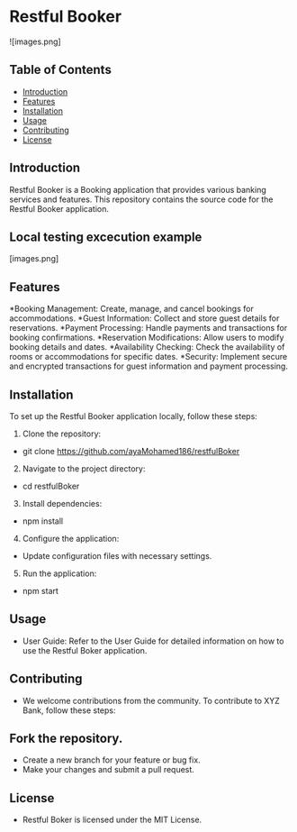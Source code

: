 # Restful Booker

![images.png]

## Table of Contents

- [Introduction](#introduction)
- [Features](#features)
- [Installation](#installation)
- [Usage](#usage)
- [Contributing](#contributing)
- [License](#license)

## Introduction

Restful Booker is a Booking application that provides various banking services and features. This repository contains the source code for the Restful Booker application.

## Local testing excecution example 
[images.png]

## Features

*Booking Management: Create, manage, and cancel bookings for accommodations.
*Guest Information: Collect and store guest details for reservations.
*Payment Processing: Handle payments and transactions for booking confirmations.
*Reservation Modifications: Allow users to modify booking details and dates.
*Availability Checking: Check the availability of rooms or accommodations for specific dates.
*Security: Implement secure and encrypted transactions for guest information and payment processing.

## Installation

To set up the Restful Booker application locally, follow these steps:

1. Clone the repository:
*   git clone https://github.com/ayaMohamed186/restfulBoker
2. Navigate to the project directory:
*   cd restfulBoker
3. Install dependencies:
*   npm install
4. Configure the application:
* Update configuration files with necessary settings.
5. Run the application:
*   npm start

## Usage
* User Guide: Refer to the User Guide for detailed information on how to use the Restful Boker application.

## Contributing
* We welcome contributions from the community. To contribute to XYZ Bank, follow these steps:

## Fork the repository.
* Create a new branch for your feature or bug fix.
* Make your changes and submit a pull request.

## License
* Restful Boker is licensed under the MIT License.
